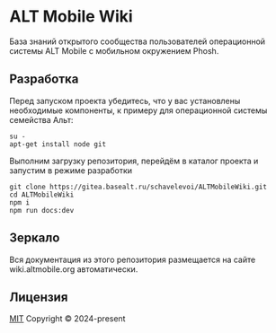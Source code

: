 # ALT Mobile Wiki

База знаний открытого сообщества пользователей операционной системы ALT Mobile с мобильном окружением Phosh.

## Разработка

Перед запуском проекта убедитесь, что у вас установлены необходимые компоненты, к примеру для операционной системы семейства Альт:

```shell
su -
apt-get install node git
```

Выполним загрузку репозитория, перейдём в каталог проекта и запустим в режиме разработки

```shell
git clone https://gitea.basealt.ru/schavelevoi/ALTMobileWiki.git
cd ALTMobileWiki
npm i
npm run docs:dev
```

## Зеркало

Вся документация из этого репозитория размещается на сайте wiki.altmobile.org автоматически.

## Лицензия

[MIT](https://gitea.basealt.ru/schavelevoi/ALTMobileWiki/src/branch/main/LICENCE)
Copyright © 2024-present <OLEG SHCHAVELEV> 
